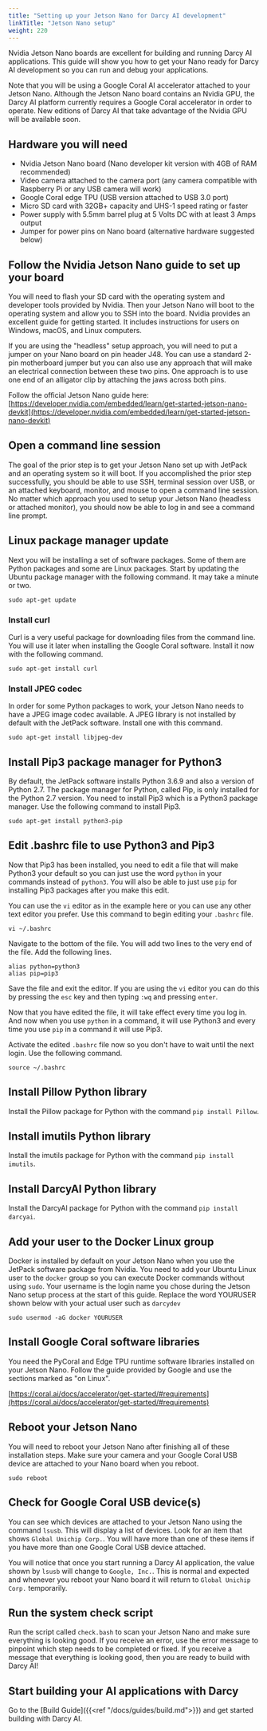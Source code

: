 ```yaml
---
title: "Setting up your Jetson Nano for Darcy AI development"
linkTitle: "Jetson Nano setup"
weight: 220
---
```

Nvidia Jetson Nano boards are excellent for building and running Darcy AI applications. This guide
will show you how to get your Nano ready for Darcy AI development so you can run and debug your
applications.

Note that you will be using a Google Coral AI accelerator attached to your Jetson Nano. Although the
Jetson Nano board contains an Nvidia GPU, the Darcy AI platform currently requires a Google Coral
accelerator in order to operate. New editions of Darcy AI that take advantage of the Nvidia GPU will
be available soon.

## Hardware you will need

- Nvidia Jetson Nano board (Nano developer kit version with 4GB of RAM recommended)
- Video camera attached to the camera port (any camera compatible with Raspberry Pi or any USB
  camera will work)
- Google Coral edge TPU (USB version attached to USB 3.0 port)
- Micro SD card with 32GB+ capacity and UHS-1 speed rating or faster
- Power supply with 5.5mm barrel plug at 5 Volts DC with at least 3 Amps output
- Jumper for power pins on Nano board (alternative hardware suggested below)

## Follow the Nvidia Jetson Nano guide to set up your board

You will need to flash your SD card with the operating system and developer tools provided by
Nvidia. Then your Jetson Nano will boot to the operating system and allow you to SSH into the board.
Nvidia provides an excellent guide for getting started. It includes instructions for users on
Windows, macOS, and Linux computers.

If you are using the "headless" setup approach, you will need to put a jumper on your Nano board on
pin header J48. You can use a standard 2-pin motherboard jumper but you can also use any approach
that will make an electrical connection between these two pins. One approach is to use one end of an
alligator clip by attaching the jaws across both pins.

Follow the official Jetson Nano guide here:
[https://developer.nvidia.com/embedded/learn/get-started-jetson-nano-devkit](https://developer.nvidia.com/embedded/learn/get-started-jetson-nano-devkit)

## Open a command line session

The goal of the prior step is to get your Jetson Nano set up with JetPack and an operating system so
it will boot. If you accomplished the prior step successfully, you should be able to use SSH,
terminal session over USB, or an attached keyboard, monitor, and mouse to open a command line
session. No matter which approach you used to setup your Jetson Nano (headless or attached monitor),
you should now be able to log in and see a command line prompt.

## Linux package manager update

Next you will be installing a set of software packages. Some of them are Python packages and some
are Linux packages. Start by updating the Ubuntu package manager with the following command. It may
take a minute or two.

```shell
sudo apt-get update
```

### Install curl

Curl is a very useful package for downloading files from the command line. You will use it later
when installing the Google Coral software. Install it now with the following command.

```shell
sudo apt-get install curl
```

### Install JPEG codec

In order for some Python packages to work, your Jetson Nano needs to have a JPEG image codec
available. A JPEG library is not installed by default with the JetPack software. Install one with
this command.

```shell
sudo apt-get install libjpeg-dev
```

## Install Pip3 package manager for Python3

By default, the JetPack software installs Python 3.6.9 and also a version of Python 2.7. The package
manager for Python, called Pip, is only installed for the Python 2.7 version. You need to install
Pip3 which is a Python3 package manager. Use the following command to install Pip3.

```shell
sudo apt-get install python3-pip
```

## Edit .bashrc file to use Python3 and Pip3

Now that Pip3 has been installed, you need to edit a file that will make Python3 your default so you
can just use the word `python` in your commands instead of `python3`. You will also be able to just
use `pip` for installing Pip3 packages after you make this edit.

You can use the `vi` editor as in the example here or you can use any other text editor you prefer.
Use this command to begin editing your `.bashrc` file.

```shell
vi ~/.bashrc
```

Navigate to the bottom of the file. You will add two lines to the very end of the file. Add the
following lines.

```shell
alias python=python3
alias pip=pip3
```

Save the file and exit the editor. If you are using the `vi` editor you can do this by pressing
the `esc` key and then typing `:wq` and pressing `enter`.

Now that you have edited the file, it will take effect every time you log in. And now when you
use `python` in a command, it will use Python3 and every time you use `pip` in a command it will use
Pip3.

Activate the edited `.bashrc` file now so you don't have to wait until the next login. Use the
following command.

```shell
source ~/.bashrc
```

## Install Pillow Python library

Install the Pillow package for Python with the command `pip install Pillow`.

## Install imutils Python library

Install the imutils package for Python with the command `pip install imutils`.

## Install DarcyAI Python library

Install the DarcyAI package for Python with the command `pip install darcyai`.

## Add your user to the Docker Linux group

Docker is installed by default on your Jetson Nano when you use the JetPack software package from
Nvidia. You need to add your Ubuntu Linux user to the `docker` group so you can execute Docker
commands without using `sudo`. Your username is the login name you chose during the Jetson Nano
setup process at the start of this guide. Replace the word YOURUSER shown below with your actual
user such as `darcydev`

```shell
sudo usermod -aG docker YOURUSER
```

## Install Google Coral software libraries

You need the PyCoral and Edge TPU runtime software libraries installed on your Jetson Nano. Follow
the guide provided by Google and use the sections marked as "on Linux".

[https://coral.ai/docs/accelerator/get-started/#requirements](https://coral.ai/docs/accelerator/get-started/#requirements)

## Reboot your Jetson Nano

You will need to reboot your Jetson Nano after finishing all of these installation steps. Make sure
your camera and your Google Coral USB device are attached to your Nano board when you reboot.

```shell
sudo reboot
```

## Check for Google Coral USB device(s)

You can see which devices are attached to your Jetson Nano using the command `lsusb`. This will
display a list of devices. Look for an item that shows `Global Unichip Corp.`. You will have more
than one of these items if you have more than one Google Coral USB device attached.

You will notice that once you start running a Darcy AI application, the value shown by `lsusb` will
change to `Google, Inc.`. This is normal and expected and whenever you reboot your Nano board it
will return to `Global Unichip Corp.` temporarily.

## Run the system check script

Run the script called `check.bash` to scan your Jetson Nano and make sure everything is looking
good. If you receive an error, use the error message to pinpoint which step needs to be completed or
fixed. If you receive a message that everything is looking good, then you are ready to build with
Darcy AI!

## Start building your AI applications with Darcy

Go to the [Build Guide]({{<ref "/docs/guides/build.md">}}) and get started building with Darcy AI.
